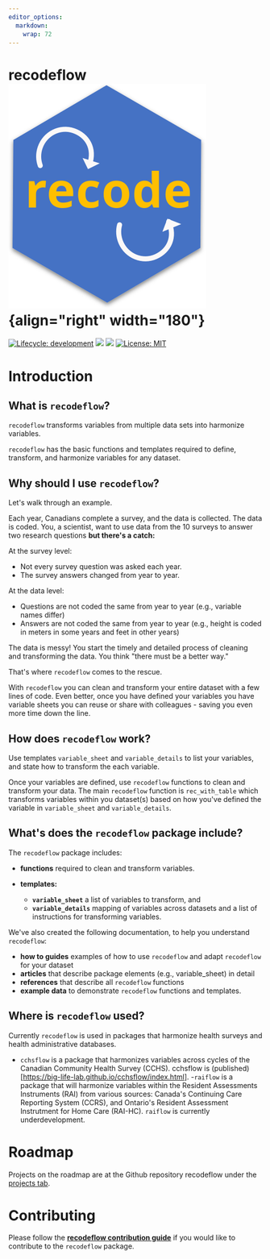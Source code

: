 ```yaml
---
editor_options: 
  markdown: 
    wrap: 72
---
```


# recodeflow ![](man/figures/logo.svg){align="right" width="180"}

<!-- badges: start -->

[![Lifecycle:
development](https://img.shields.io/badge/lifecycle-maturing-blue.svg)](https://www.tidyverse.org/lifecycle/#maturing)
[![](https://img.shields.io/cran/v/cchsflow?color=green)](https://CRAN.R-project.org/package=TBA)
![](https://img.shields.io/github/v/release/big-life-lab/recodeflow?color=green&label=GitHub)
[![License:
MIT](https://img.shields.io/badge/License-MIT-yellow.svg)](https://opensource.org/licenses/MIT)

<!-- badges: end -->

# Introduction

## What is `recodeflow`?

`recodeflow` transforms variables from multiple data sets into harmonize variables.

`recodeflow` has the basic functions and templates required to define, transform, and harmonize variables for any dataset.


## Why should I use `recodeflow`? 

Let's walk through an example. 

Each year, Canadians complete a survey, and the data is collected. The data is coded.  You, a scientist, want to use data from the 10 surveys to answer two research questions **but there's a catch:**

At the survey level: 

- Not every survey question was asked each year.
- The survey answers changed from year to year. 

At the data level:

- Questions are not coded the same from year to year (e.g., variable names differ)
- Answers are not coded the same from year to year (e.g., height is coded in meters in some years and feet in other years)

The data is messy! You start the timely and detailed process of cleaning and transforming the data. You think "there must be a better way."

That's where `recodeflow` comes to the rescue. 

With `recodeflow` you can clean and transform your entire dataset with a few lines of code. Even better, once you have defined your variables you have variable sheets you can reuse or share with colleagues - saving you even more time down the line.


## How does `recodeflow` work?

Use templates `variable_sheet` and `variable_details` to list your variables, and state how to transform the each variable.

Once your variables are defined, use `recodeflow` functions to clean and transform your data. The main `recodeflow` function is `rec_with_table` which transforms variables within you dataset(s) based on how you've defined the variable in `variable_sheet` and `variable_details`.


## What's does the `recodeflow` package include?

The `recodeflow` package includes: 

- **functions** required to clean and transform variables.
- **templates:**

  - **`variable_sheet`** a list of variables to transform, and
  - **`variable_details`** mapping of variables across datasets and a list of instructions for transforming variables.


We've also created the following documentation, to help you understand `recodeflow`:

- **how to guides** examples of how to use `recodeflow` and adapt `recodeflow` for your dataset
- **articles** that describe package elements (e.g., variable_sheet) in detail 
- **references** that describe all `recodeflow` functions 
- **example data** to demonstrate `recodeflow` functions and templates.


## Where is `recodeflow` used?

Currently `recodeflow` is used in packages that harmonize health surveys and health administrative databases. 

- `cchsflow` is a package that harmonizes variables across cycles of the Canadian Community Health Survey (CCHS). cchsflow is (published)[https://big-life-lab.github.io/cchsflow/index.html].
-`raiflow` is a package that will harmonize variables within the Resident Assessments Instruments (RAI) from various sources: Canada's Continuing Care Reporting System (CCRS), and Ontario's Resident Assessment Instrutment for Home Care (RAI-HC). `raiflow` is currently underdevelopment. 


# Roadmap

Projects on the roadmap are at the Github repository recodeflow under the [projects tab](https://github.com/Big-Life-Lab/recodeflow/projects).

# Contributing

Please follow the [**recodeflow contribution guide**](https://big-life-lab.github.io/recodeflow/CONTRIBUTING.html) if you
would like to contribute to the `recodeflow` package.


